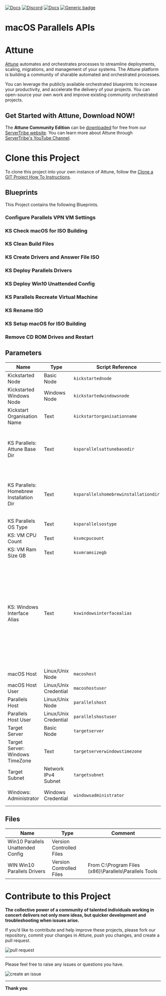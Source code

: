 



[![Docs](https://img.shields.io/badge/docs-latest-brightgreen.svg)](http://doc.servertribe.com)
[![Discord](https://img.shields.io/discord/844971127703994369)](http://discord.servertribe.com)
[![Docs](https://img.shields.io/badge/videos-watch-brightgreen.svg)](https://www.youtube.com/@servertribe)
[![Generic badge](https://img.shields.io/badge/download-latest-brightgreen.svg)](https://www.servertribe.com/community-edition/)

# macOS Parallels APIs






# Attune

[Attune](https://www.servertribe.com/)
automates and orchestrates processes to streamline deployments, scaling,
migrations, and management of your systems. The Attune platform is building a
community of sharable automated and orchestrated processes.

You can leverage the publicly available orchestrated blueprints to increase
your productivity, and accelerate the delivery of your projects. You can
open-source your own work and improve existing community orchestrated projects.

## Get Started with Attune, Download NOW!

The **Attune Community Edition** can be
[downloaded](https://www.servertribe.com/comunity-edition/)
for free from our
[ServerTribe website](https://www.servertribe.com/comunity-edition/).
You can learn more about Attune through
[ServerTribe's YouTube Channel](https://www.youtube.com/@servertribe).







# Clone this Project

To clone this project into your own instance of Attune, follow the
[Clone a GIT Project How To Instructions](https://servertribe-attune.readthedocs.io/en/latest/howto/design_workspace/clone_project.html).




## Blueprints

This Project contains the following Blueprints.



### Configure Parallels VPN VM Settings


### KS Check macOS for ISO Building


### KS Clean Build Files


### KS Create Drivers and Answer File ISO


### KS Deploy Parallels Drivers


### KS Deploy Win10 Unattended Config


### KS Parallels Recreate Virtual Machine


### KS Rename ISO


### KS Setup macOS for ISO Building


### Remove CD ROM Drives and Restart





## Parameters


| Name | Type | Script Reference | Comment |
| ---- | ---- | ---------------- | ------- |
| Kickstarted Node | Basic Node | `kickstartednode` |  |
| Kickstarted Windows Node | Windows Node | `kickstartedwindowsnode` |  |
| Kickstart Organisation Name | Text | `kickstartorganisationname` |  |
| KS Parallels: Attune Base Dir | Text | `ksparallelsattunebasedir` | This will be a subfolder of the user's home directory. Don't start with a / or a ~ |
| KS Parallels: Homebrew Installation Dir | Text | `ksparallelshomebrewinstallationdir` | Use a subfolder of the user's home directory. Don't start with a / or a ~ |
| KS Parallels OS Type | Text | `ksparallelsostype` |  |
| KS: VM CPU Count | Text | `ksvmcpucount` |  |
| KS: VM Ram Size GB | Text | `ksvmramsizegb` |  |
| KS: Windows Interface Alias | Text | `kswindowsinterfacealias` | oVirt = "Ethernet"<br>ESXi = "Ethernet0"<br>Parallels = "Ethernet"<br><br>This is the "InternetAlias" of the interface shown when you run "get-netipaddress" from powershell on the machine. |
| macOS Host | Linux/Unix Node | `macoshost` |  |
| macOS Host User | Linux/Unix Credential | `macoshostuser` |  |
| Parallels Host | Linux/Unix Node | `parallelshost` |  |
| Parallels Host User | Linux/Unix Credential | `parallelshostuser` |  |
| Target Server | Basic Node | `targetserver` |  |
| Target Server: Windows TimeZone | Text | `targetserverwindowstimezone` |  |
| Target Subnet | Network IPv4 Subnet | `targetsubnet` |  |
| Windows: Administrator | Windows Credential | `windowsadministrator` | The windows administrator user |




## Files

| Name | Type | Comment |
| ---- | ---- | ------- |
| Win10 Parallels Unattended Config | Version Controlled Files |  |
| WIN Win10 Parallels Drivers | Version Controlled Files | From C:\Program Files (x86)\Parallels\Parallels Tools |






# Contribute to this Project

**The collective power of a community of talented individuals working in
concert delivers not only more ideas, but quicker development and
troubleshooting when issues arise.**

If you’d like to contribute and help improve these projects, please fork our
repository, commit your changes in Attune, push you changes, and create a
pull request.

<img src="https://www.servertribe.com/wp-content/uploads/2023/02/Attune-pull-request-01.png" alt="pull request"/>

---

Please feel free to raise any issues or questions you have.

<img src="https://www.servertribe.com/wp-content/uploads/2023/02/Attune-get-help-02.png" alt="create an issue"/>


---

**Thank you**
